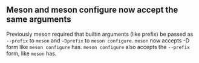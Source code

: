 ## Meson and meson configure now accept the same arguments

Previously meson required that builtin arguments (like prefix) be passed as
`--prefix` to `meson` and `-Dprefix` to `meson configure`. `meson` now accepts -D
form like `meson configure` has. `meson configure` also accepts the `--prefix`
form, like `meson` has.
